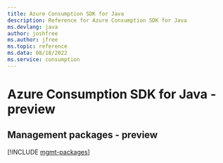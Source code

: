```yaml
---
title: Azure Consumption SDK for Java
description: Reference for Azure Consumption SDK for Java
ms.devlang: java
author: joshfree
ms.author: jfree
ms.topic: reference
ms.data: 08/18/2022
ms.service: consumption
---
```

# Azure Consumption SDK for Java - preview

## Management packages - preview
[!INCLUDE [mgmt-packages](consumption-mgmt-index.md)]